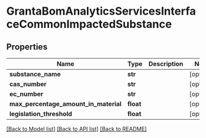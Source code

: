 # GrantaBomAnalyticsServicesInterfaceCommonImpactedSubstance

## Properties
Name | Type | Description | Notes
------------ | ------------- | ------------- | -------------
**substance_name** | **str** |  | [optional] 
**cas_number** | **str** |  | [optional] 
**ec_number** | **str** |  | [optional] 
**max_percentage_amount_in_material** | **float** |  | [optional] 
**legislation_threshold** | **float** |  | [optional] 

[[Back to Model list]](../README.md#documentation-for-models) [[Back to API list]](../README.md#documentation-for-api-endpoints) [[Back to README]](../README.md)

